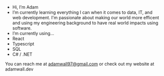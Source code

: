 -  Hi, I’m Adam
-  I’m currently learning everything I can when it comes to data, IT, and web development. I'm passionate about making our world more efficent and using my engineering background to have real world impacts using software.
-  I’m currently using...
 - React 
 - Typescript
 - SQL
 - C# / .NET

You can reach me at adamwall97@gmail.com or check out my website at adamwall.dev

